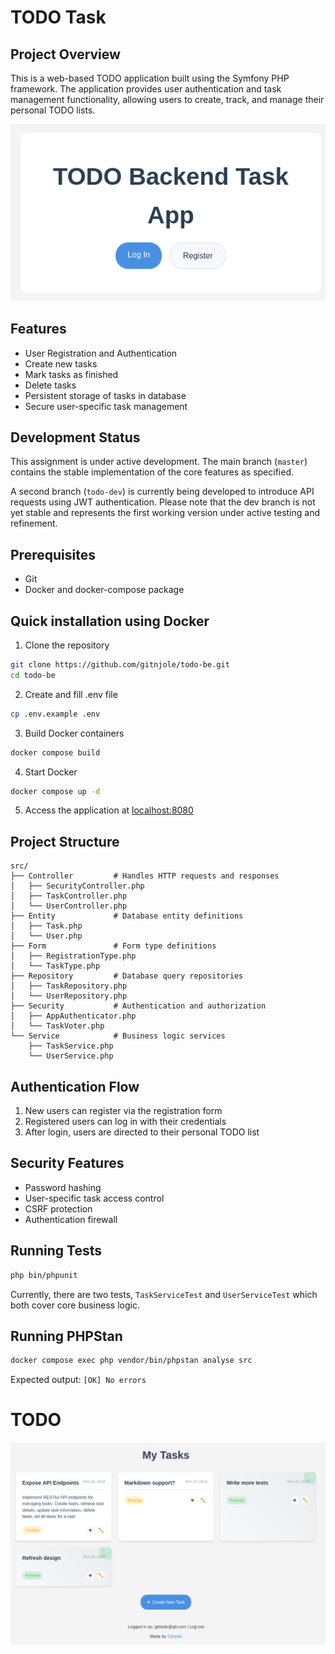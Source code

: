 # TODO Task

## Project Overview

This is a web-based TODO application built using the Symfony PHP framework. The application provides user authentication and task management functionality, allowing users to create, track, and manage their personal TODO lists.

<div align="center">
  <img src="assets/images/landing.png" alt="Task Management Screenshot">
</div>

## Features

- User Registration and Authentication
- Create new tasks
- Mark tasks as finished
- Delete tasks
- Persistent storage of tasks in database
- Secure user-specific task management
  
## Development Status

This assignment is under active development. The main branch (`master`) contains the stable implementation of the core features as specified.

A second branch (`todo-dev`) is currently being developed to introduce API requests using JWT authentication.
Please note that the dev branch is not yet stable and represents the first working version under active testing and refinement.

## Prerequisites

- Git
- Docker and docker-compose package

## Quick installation using Docker

1. Clone the repository
```bash
git clone https://github.com/gitnjole/todo-be.git
cd todo-be
```

2. Create and fill .env file
```bash
cp .env.example .env
```

3. Build Docker containers
```bash
docker compose build
```

4. Start Docker
```bash
docker compose up -d
```

5. Access the application at [localhost:8080](http://localhost:8080)

## Project Structure

```
src/
├── Controller         # Handles HTTP requests and responses
│   ├── SecurityController.php
│   ├── TaskController.php
│   └── UserController.php
├── Entity             # Database entity definitions
│   ├── Task.php
│   └── User.php
├── Form               # Form type definitions
│   ├── RegistrationType.php
│   └── TaskType.php
├── Repository         # Database query repositories
│   ├── TaskRepository.php
│   └── UserRepository.php
├── Security           # Authentication and authorization
│   ├── AppAuthenticator.php
│   └── TaskVoter.php
└── Service            # Business logic services
    ├── TaskService.php
    └── UserService.php
```

## Authentication Flow

1. New users can register via the registration form
2. Registered users can log in with their credentials
3. After login, users are directed to their personal TODO list

## Security Features

- Password hashing
- User-specific task access control
- CSRF protection
- Authentication firewall

## Running Tests

```bash
php bin/phpunit
```

Currently, there are two tests, `TaskServiceTest` and `UserServiceTest` which both cover core business logic.

## Running PHPStan

```bash
docker compose exec php vendor/bin/phpstan analyse src
```

Expected output:
 `[OK] No errors`                                                                                          
# TODO

<div align="center">
  <img src="assets/images/overview.png" alt="Task Management Screenshot">
</div>

